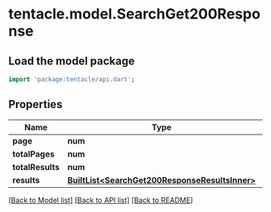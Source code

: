 # tentacle.model.SearchGet200Response

## Load the model package
```dart
import 'package:tentacle/api.dart';
```

## Properties
Name | Type | Description | Notes
------------ | ------------- | ------------- | -------------
**page** | **num** |  | [optional] 
**totalPages** | **num** |  | [optional] 
**totalResults** | **num** |  | [optional] 
**results** | [**BuiltList&lt;SearchGet200ResponseResultsInner&gt;**](SearchGet200ResponseResultsInner.md) |  | [optional] 

[[Back to Model list]](../README.md#documentation-for-models) [[Back to API list]](../README.md#documentation-for-api-endpoints) [[Back to README]](../README.md)


